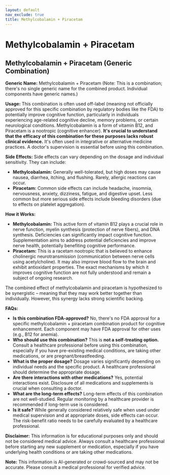 ```yaml
---
layout: default
nav_exclude: true
title: Methylcobalamin + Piracetam
---
```


# Methylcobalamin + Piracetam

## Methylcobalamin + Piracetam (Generic Combination)

**Generic Name:**  Methylcobalamin + Piracetam  (Note: This is a combination; there's no single generic name for the combined product.  Individual components have generic names.)

**Usage:** This combination is often used off-label (meaning not officially approved for this specific combination by regulatory bodies like the FDA) to potentially improve cognitive function, particularly in individuals experiencing age-related cognitive decline, memory problems, or certain neurological conditions.  Methylcobalamin is a form of vitamin B12, and Piracetam is a nootropic (cognitive enhancer).  **It's crucial to understand that the efficacy of this combination for these purposes lacks robust clinical evidence.**  It's often used in integrative or alternative medicine practices.  A doctor's supervision is essential before using this combination.

**Side Effects:** Side effects can vary depending on the dosage and individual sensitivity.  They can include:

* **Methylcobalamin:** Generally well-tolerated, but high doses may cause nausea, diarrhea, itching, and flushing.  Rarely, allergic reactions can occur.
* **Piracetam:**  Common side effects can include headache, insomnia, nervousness, anxiety, dizziness, fatigue, and digestive upset.  Less common but more serious side effects include bleeding disorders (due to effects on platelet aggregation).

**How it Works:**

* **Methylcobalamin:**  This active form of vitamin B12 plays a crucial role in nerve function, myelin synthesis (protection of nerve fibers), and DNA synthesis. Deficiencies can significantly impact cognitive function.  Supplementation aims to address potential deficiencies and improve nerve health, potentially benefiting cognitive performance.
* **Piracetam:** This is a racetam nootropic that is believed to enhance cholinergic neurotransmission (communication between nerve cells using acetylcholine).  It may also improve blood flow to the brain and exhibit antioxidant properties.  The exact mechanisms by which it improves cognitive function are not fully understood and remain a subject of ongoing research.

The combined effect of methylcobalamin and piracetam is hypothesized to be synergistic – meaning that they may work better together than individually.  However, this synergy lacks strong scientific backing.


**FAQs:**

* **Is this combination FDA-approved?** No, there's no FDA approval for a specific methylcobalamin + piracetam combination product for cognitive enhancement.  Each component may have FDA approval for other uses (e.g., B12 for anemia).
* **Who should use this combination?**  This is **not a self-treating option.**  Consult a healthcare professional before using this combination, especially if you have pre-existing medical conditions, are taking other medications, or are pregnant/breastfeeding.
* **What is the proper dosage?** Dosage varies significantly depending on individual needs and the specific product.  A healthcare professional should determine the appropriate dosage.
* **Are there interactions with other medications?**  Yes, potential interactions exist.  Disclosure of all medications and supplements is crucial when consulting a doctor.
* **What are the long-term effects?**  Long-term effects of this combination are not well-studied. Regular monitoring by a healthcare provider is recommended if long-term use is considered.
* **Is it safe?**  While generally considered relatively safe when used under medical supervision and at appropriate doses, side effects can occur.  The risk-benefit ratio needs to be carefully evaluated by a healthcare professional.


**Disclaimer:** This information is for educational purposes only and should not be considered medical advice.  Always consult a healthcare professional before starting any new supplement or medication, especially if you have underlying health conditions or are taking other medications.


**Note:** This information is AI-generated or crowd-sourced and may not be accurate. Please consult a medical professional for verified advice.